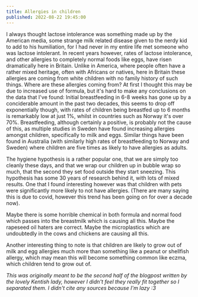 ```yaml
---
title: Allergies in children
published: 2022-08-22 19:45:00
---
```


I always thought lactose intolerance was something made up by the American media,
some strange milk related disease given to the nerdy kid to add to his 
humiliation, for I had never in my entire life met someone who was lactose 
intolerant. In recent years however, rates of lactose intolerance, and other 
allergies to completely normal foods like eggs, have risen dramatically here in 
Britain. Unlike in America, where people often have a rather mixed heritage, 
often with Africans or natives, here in Britain these allergies are coming from
white children with no family history of such things. Where are these allergies
coming from? At first I thought this may be due to increased use of formula, 
but it's hard to make any conclusions on the data that I've found: Initial
breastfeeding in 6-8 weeks has gone up by a conciderable amount in the past two
decades, this seems to drop off exponentially though, with rates of children
being breastfed up to 6 months is remarkably low at just 1%,
whilst in countries such as Norway it's over 70%. Breastfeeding, although 
certainly a positive, is probably not the cause of this, as multiple studies in 
Sweden have found increasing allergies amongst children, specifically to milk and
eggs. Similar things have been found in Australia (with similarly high rates of 
breastfeeding to Norway and Sweden) where children are five times 
as likely to have allergies as adults. 

The hygiene hypothesis is a rather popular one, that we are simply too cleanly 
these days, and that we wrap our children up in bubble wrap so much, that the 
second they set food outside they start sneezing. This hypothesis has some 30 
years of research behind it, with lots of mixed results. One that I found 
interesting however was that children with pets were significantly more likely
to not have allergies. (There are many saying this is due to covid, however this
trend has been going on for over a decade now).   

Maybe there is some horrible chemical in both formula and normal food which passes
into the breastmilk which is causing all this. Maybe the rapeseed oil haters are
correct. Maybe the microplastics which are undoubtedly in the cows and chickens
are causing all this.

Another interesting thing to note is that children are likely to grow out of milk
and egg allergies much more than something like a peanut or shellfish allergy, 
which may mean this will become something common like eczma,
which children tend to grow out of.

*This was originally meant to be the second half of the blogpost written by the 
lovely Kentish lady, however I didn't feel they really fit together so I separated
them. I didn't cite any sources because I'm lazy :3*

